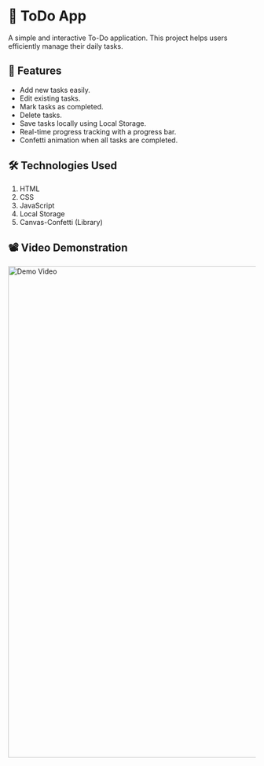 # 📝 ToDo App

A simple and interactive To-Do application. 
This project helps users efficiently manage their daily tasks.

## 🌟 Features

- Add new tasks easily.
- Edit existing tasks.
- Mark tasks as completed.
- Delete tasks.
- Save tasks locally using Local Storage.
- Real-time progress tracking with a progress bar.
- Confetti animation when all tasks are completed.

## 🛠️ Technologies Used
1. HTML
2. CSS
3. JavaScript
4. Local Storage
5. Canvas-Confetti (Library)
   

## 📽️ Video Demonstration

<img src="https://github.com/user-attachments/assets/742bf6f2-3a6f-4007-9df2-eafb5271f39c" alt="Demo Video" width="1000" />

